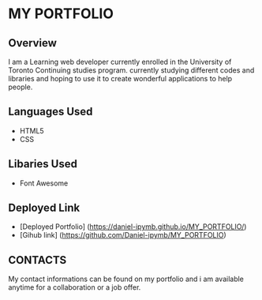 # MY PORTFOLIO

## Overview

I am a Learning web developer currently enrolled in the University of Toronto Continuing studies program. currently studying different codes and libraries and hoping to use it to create wonderful applications to help people.

## Languages Used

* HTML5
* CSS

## Libaries Used

* Font Awesome

## Deployed Link
* [Deployed Portfolio] (https://daniel-ipymb.github.io/MY_PORTFOLIO/)
* [Gihub link] (https://github.com/Daniel-ipymb/MY_PORTFOLIO)


## CONTACTS

My contact informations can be found on my portfolio and i am available anytime for a collaboration or a job offer.